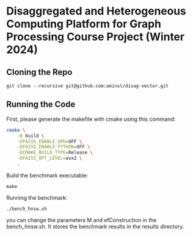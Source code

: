 # Disaggregated and Heterogeneous Computing Platform for Graph Processing Course Project (Winter 2024)

## Cloning the Repo
```
git clone --recursive git@github.com:aminst/disag-vector.git
```

## Running the Code
First, please generate the makefile with cmake using this command:
```bash
cmake \
    -B build \
    -DFAISS_ENABLE_GPU=OFF \
    -DFAISS_ENABLE_PYTHON=OFF \
    -DCMAKE_BUILD_TYPE=Release \
    -DFAISS_OPT_LEVEL=avx2 \
    .
```
Build the benchmark executable:
```
make
```
Running the benchmark:
```
./bench_hnsw.sh
```
you can change the parameters M and efConstruction in the bench_hnsw.sh. It stores the benchmark results in the results directory.
